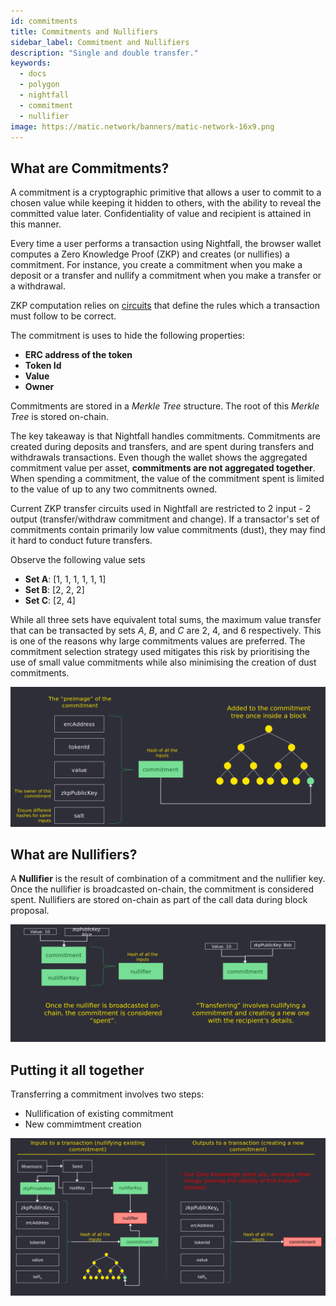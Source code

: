 ```yaml
---
id: commitments
title: Commitments and Nullifiers 
sidebar_label: Commitment and Nullifiers
description: "Single and double transfer."
keywords:
  - docs
  - polygon
  - nightfall
  - commitment
  - nullifier 
image: https://matic.network/banners/matic-network-16x9.png
---
```



## What are Commitments?
A commitment is a cryptographic primitive that allows a user to commit to a chosen value 
while keeping it hidden to others, with the ability to reveal the committed value later. 
Confidentiality of value and recipient is attained in this manner.

Every time a user performs a transaction using Nightfall, the browser wallet computes a Zero 
Knowledge Proof (ZKP) and creates (or nullifies) a commitment. 
For instance, you create a commitment when you make a deposit or a transfer and nullify a commitment when you 
make a transfer or a withdrawal.

ZKP computation relies on [circuits](../protocol/circuits.md) that define the rules which a 
transaction must follow to be correct. 

The commitment is uses to hide the following properties:
- **ERC address of the token**
- **Token Id**
- **Value**
- **Owner**

Commitments are stored in a *Merkle Tree* structure. The root of this *Merkle Tree* is stored on-chain.

The key takeaway is that Nightfall handles commitments. Commitments are created during deposits and transfers, and are spent during transfers and withdrawals transactions. Even though the wallet shows the aggregated commitment value per asset, **commitments are not aggregated together**. When spending a commitment, the value of the commitment spent is limited to the value of up to any two commitnents owned. 


Current ZKP transfer circuits used in Nightfall are restricted to 2 input - 2 output (transfer/withdraw commitment and change).
If a transactor's set of commitments contain primarily low value commitments (dust), they may find it hard to conduct future transfers.

Observe the following value sets 

- **Set A**: [1, 1, 1, 1, 1, 1]
- **Set B**: [2, 2, 2]
- **Set C**: [2, 4]

While all three sets have equivalent total sums, the maximum value transfer that can be transacted by sets *A*, *B*, and *C* are 2, 4, and 6 respectively. This is one of the reasons why large commitments values are preferred. The commitment selection strategy used mitigates this risk by prioritising the use of small value commitments while also minimising the creation of dust commitments.

![](../imgs/commitment.png)

## What are Nullifiers?
A **Nullifier** is the result of combination of a commitment and the nullifier key. Once the nullifier is broadcasted on-chain, the commitment is considered spent.
Nullifiers are stored on-chain as part of the call data during block proposal.

![](../imgs/nullifier.png)


## Putting it all together

Transferring a commitment involves two steps:
- Nullification of existing commitment 
- New commimtment creation

![](../imgs/transfer.png)


